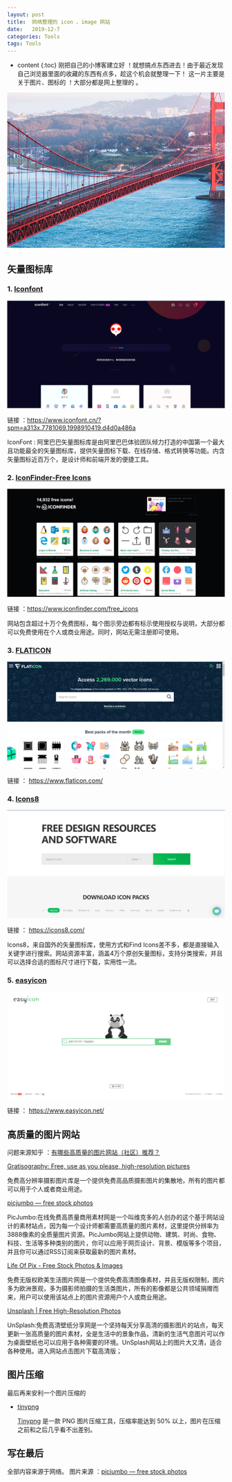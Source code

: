 ```yaml
---
layout: post
title:  网络整理的 icon 、image 网站
date:   2019-12-7
categories: Tools
tags: Tools
---
```

* content
{:toc}
刚把自己的小博客建立好 ！就想搞点东西进去！由于最近发现自己浏览器里面的收藏的东西有点多，趁这个机会就整理一下！ 
这一片主要是关于图片、图标的 ！大部分都是网上整理的 。







<img src="https://raw.githubusercontent.com/HG1227/image/master/img_tuchuang/20191208154155.jpg" height="360px" width="1000px" />



## 矢量图标库
### 1. [Iconfont](https://www.iconfont.cn/?spm=a313x.7781069.1998910419.d4d0a486a)

![](https://raw.githubusercontent.com/HG1227/image/master/img_tuchuang/20191208142413.png)

链接 ：<https://www.iconfont.cn/?spm=a313x.7781069.1998910419.d4d0a486a>

IconFont : 阿里巴巴矢量图标库是由阿里巴巴体验团队倾力打造的中国第一个最大且功能最全的矢量图标库，提供矢量图标下载、在线存储、格式转换等功能。内含矢量图标近百万个，是设计师和前端开发的便捷工具。



### 2. [IconFinder-Free Icons](https://www.iconfinder.com/free_icons)

![](https://raw.githubusercontent.com/HG1227/image/master/img_tuchuang/20191208142307.png)

链接 ：<https://www.iconfinder.com/free_icons>

网站包含超过十万个免费图标，每个图示旁边都有标示使用授权与说明，大部分都可以免费使用在个人或商业用途。同时，网站无需注册即可使用。

### 3. [FLATICON](https://www.flaticon.com/)

![](https://raw.githubusercontent.com/HG1227/image/master/img_tuchuang/20191208142107.png)

链接 ： <https://www.flaticon.com/>

### 4. [Icons8](https://icons8.com/)

![](https://raw.githubusercontent.com/HG1227/image/master/img_tuchuang/20191208143103.png)

链接 ： <https://icons8.com/>

Icons8，来自国外的矢量图标库，使用方式和Find Icons差不多，都是直接输入关键字进行搜索。网站资源丰富，涵盖4万个原创矢量图标，支持分类搜索，并且可以选择合适的图标尺寸进行下载，实用性一流。

### 5. [easyicon](https://www.easyicon.net/)

![](https://raw.githubusercontent.com/HG1227/image/master/img_tuchuang/20191208143450.png)

链接 ： <https://www.easyicon.net/>


## 高质量的图片网站

问题来源知乎 ：[有哪些高质量的图片网站（社区）推荐？](https://www.zhihu.com/question/19619335)

[Gratisography: Free, use as you please, high-resolution pictures](https://gratisography.com/)

免费高分辨率摄影图片库是一个提供免费高品质摄影图片的集散地，所有的图片都可以用于个人或者商业用途。

[picjumbo — free stock photos](https://picjumbo.com/)

PicJumbo:在线免费高质量商用素材网是一个叫维克多的人创办的这个基于网站设计的素材站点，因为每一个设计师都需要高质量的图片素材，这里提供分辨率为3888像素的全质量图片资源。PicJumbo网站上提供动物、建筑、时尚、食物、科技、生活等多种类别的图片，你可以应用于网页设计、背景、模版等多个项目，并且你可以通过RSS订阅来获取最新的图片素材。

[Life Of Pix - Free Stock Photos & Images](https://www.lifeofpix.com/)

免费无版权欧美生活图片网是一个提供免费高清图像素材，并且无版权限制，图片多为欧洲景观，多为摄影师拍摄的生活类图片，所有的影像都是公共领域捐赠而来，用户可以使用该站点上的图片资源用户个人或商业用途。

[Unsplash | Free High-Resolution Photos](https://unsplash.com/)

UnSplash:免费高清壁纸分享网是一个坚持每天分享高清的摄影图片的站点，每天更新一张高质量的图片素材，全是生活中的景象作品，清新的生活气息图片可以作为桌面壁纸也可以应用于各种需要的环境。UnSplash网站上的图片大又清，适合各种使用。进入网站点击图片下载高清版；



## 图片压缩

最后再来安利一个图片压缩的

- [tinypng](https://tinypng.com/)
  
  [Tinypng](https://tinypng.com/) 是一款 PNG 图片压缩工具，压缩率能达到 50% 以上，图片在压缩之前和之后几乎看不出差别。

## 写在最后

全部内容来源于网络。
图片来源 ：[picjumbo — free stock photos](https://picjumbo.com/cars-on-golden-gate-bridge-from-battery-spencer-viewpoint/)




